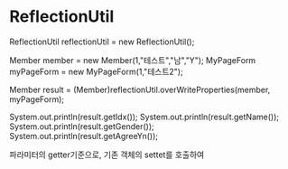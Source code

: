 # ReflectionUtil

  ReflectionUtil reflectionUtil = new ReflectionUtil();
		
  Member member = new Member(1,"테스트","남","Y");
  MyPageForm myPageForm = new MyPageForm(1,"테스트2");

  Member result = (Member)reflectionUtil.overWriteProperties(member, myPageForm);

  System.out.println(result.getIdx());
  System.out.println(result.getName());
  System.out.println(result.getGender());
  System.out.println(result.getAgreeYn());

파라미터의 getter기준으로, 기존 객체의 settet를 호출하여 
